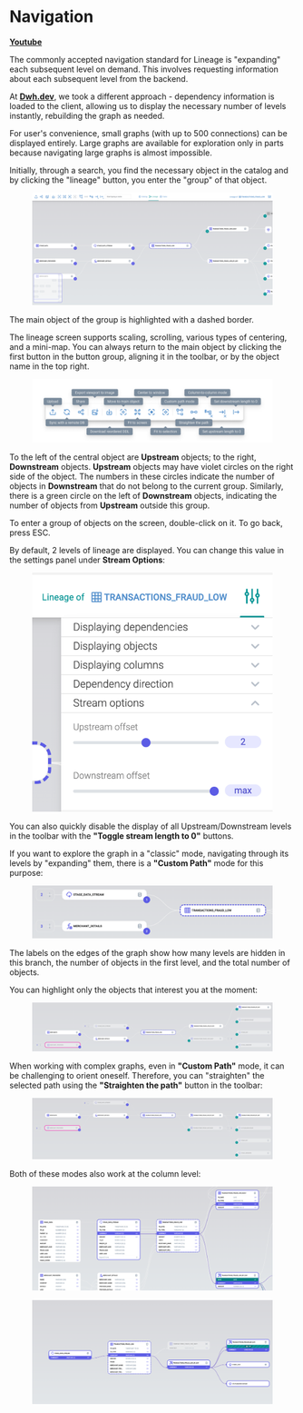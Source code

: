 # Navigation

[**Youtube**](https://youtu.be/BS0XvzyTnwA)

The commonly accepted navigation standard for Lineage is "expanding" each subsequent level on demand. This involves requesting information about each subsequent level from the backend.

At [**Dwh.dev**](https://dwh.dev/), we took a different approach - dependency information is loaded to the client, allowing us to display the necessary number of levels instantly, rebuilding the graph as needed.

For user's convenience, small graphs (with up to 500 connections) can be displayed entirely. Large graphs are available for exploration only in parts because navigating large graphs is almost impossible.

Initially, through a search, you find the necessary object in the catalog and by clicking the "lineage" button, you enter the "group" of that object.

<figure><img src="../../.gitbook/assets/image (5).png" alt=""><figcaption></figcaption></figure>

The main object of the group is highlighted with a dashed border.

The lineage screen supports scaling, scrolling, various types of centering, and a mini-map. You can always return to the main object by clicking the first button in the button group, aligning it in the toolbar, or by the object name in the top right.

<figure><img src="../../.gitbook/assets/image (6).png" alt=""><figcaption></figcaption></figure>

To the left of the central object are **Upstream** objects; to the right, **Downstream** objects. **Upstream** objects may have violet circles on the right side of the object. The numbers in these circles indicate the number of objects in **Downstream** that do not belong to the current group. Similarly, there is a green circle on the left of **Downstream** objects, indicating the number of objects from **Upstream** outside this group.

To enter a group of objects on the screen, double-click on it. To go back, press ESC.

By default, 2 levels of lineage are displayed. You can change this value in the settings panel under **Stream Options**:

<figure><img src="../../.gitbook/assets/image (7).png" alt=""><figcaption></figcaption></figure>

You can also quickly disable the display of all Upstream/Downstream levels in the toolbar with the **"Toggle stream length to 0"** buttons.

If you want to explore the graph in a "classic" mode, navigating through its levels by "expanding" them, there is a **"Custom Path"** mode for this purpose:

<figure><img src="../../.gitbook/assets/image (8).png" alt=""><figcaption></figcaption></figure>

The labels on the edges of the graph show how many levels are hidden in this branch, the number of objects in the first level, and the total number of objects.

You can highlight only the objects that interest you at the moment:

<figure><img src="../../.gitbook/assets/image (9).png" alt=""><figcaption></figcaption></figure>

When working with complex graphs, even in **"Custom Path"** mode, it can be challenging to orient oneself. Therefore, you can "straighten" the selected path using the **"Straighten the path"** button in the toolbar:

<figure><img src="../../.gitbook/assets/image (10).png" alt=""><figcaption></figcaption></figure>

Both of these modes also work at the column level:

<figure><img src="../../.gitbook/assets/image (11).png" alt=""><figcaption></figcaption></figure>

<figure><img src="../../.gitbook/assets/image (12).png" alt=""><figcaption></figcaption></figure>
